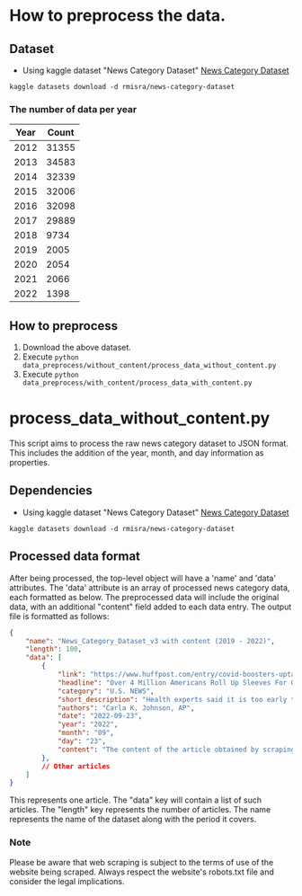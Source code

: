 # How to preprocess the data.

## Dataset
- Using kaggle dataset "News Category Dataset"
[News Category Dataset](https://www.kaggle.com/datasets/rmisra/news-category-dataset?resource=download)

```
kaggle datasets download -d rmisra/news-category-dataset
```

### The number of data per year
| Year | Count |
|------|-------|
| 2012 | 31355 |
| 2013 | 34583 |
| 2014 | 32339 |
| 2015 | 32006 |
| 2016 | 32098 |
| 2017 | 29889 |
| 2018 | 9734  |
| 2019 | 2005  |
| 2020 | 2054  |
| 2021 | 2066  |
| 2022 | 1398  |

## How to preprocess
1. Download the above dataset.
2. Execute `python data_preprocess/without_content/process_data_without_content.py`
3. Execute `python data_preprocess/with_content/process_data_with_content.py`

# process_data_without_content.py

This script aims to process the raw news category dataset to JSON format. This includes the addition of the year, month, and day information as properties.

## Dependencies
- Using kaggle dataset "News Category Dataset"
[News Category Dataset](https://www.kaggle.com/datasets/rmisra/news-category-dataset?resource=download)

```
kaggle datasets download -d rmisra/news-category-dataset
```

## Processed data format

After being processed, the top-level object will have a 'name' and 'data' attributes. The 'data' attribute is an array of processed news category data, each formatted as below.
The preprocessed data will include the original data, with an additional "content" field added to each data entry. The output file is formatted as follows:

```json
{
    "name": "News_Category_Dataset_v3 with content (2019 - 2022)",
    "length": 100,
    "data": [
        {
            "link": "https://www.huffpost.com/entry/covid-boosters-uptake-us_n_632d719ee4b087fae6feaac9",
            "headline": "Over 4 Million Americans Roll Up Sleeves For Omicron-Targeted COVID Boosters",
            "category": "U.S. NEWS",
            "short_description": "Health experts said it is too early to predict whether demand would match up with the 171 million doses of the new boosters the U.S. ordered for the fall.",
            "authors": "Carla K. Johnson, AP",
            "date": "2022-09-23",
            "year": "2022",
            "month": "09",
            "day": "23",
            "content": "The content of the article obtained by scraping..."
        },
        // Other articles
    ]
}
```
This represents one article. The "data" key will contain a list of such articles. The "length" key represents the number of articles. The name represents the name of the dataset along with the period it covers.

### Note
Please be aware that web scraping is subject to the terms of use of the website being scraped. Always respect the website's robots.txt file and consider the legal implications.